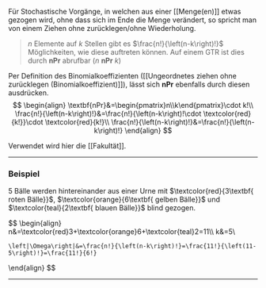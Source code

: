 Für Stochastische Vorgänge, in welchen aus einer [[Menge(en)]] etwas gezogen wird, ohne dass sich im Ende die Menge verändert, so spricht man von einem Ziehen ohne zurücklegen/ohne Wiederholung.

>$n$ Elemente auf $k$ Stellen gibt es $\frac{n!}{\left(n-k\right)!}$ Möglichkeiten, wie diese auftreten können. Auf einem GTR ist dies durch $\textbf{nPr}$ abrufbar ($n~\textbf{nPr}~k$)

Per Definition des Binomialkoeffizienten ([[Ungeordnetes ziehen ohne zurücklegen (Binomialkoeffizient)]]), lässt sich $\textbf{nPr}$ ebenfalls durch diesen ausdrücken.
$$
\begin{align}
	\textbf{nPr}&=\begin{pmatrix}n\\k\end{pmatrix}\cdot k!\\
	\frac{n!}{\left(n-k\right)!}&=\frac{n!}{\left(n-k\right)!\cdot \textcolor{red}{k!}}\cdot \textcolor{red}{k!}\\
	\frac{n!}{\left(n-k\right)!}&=\frac{n!}{\left(n-k\right)!}
\end{align}
$$

Verwendet wird hier die [[Fakultät]].

---
### Beispiel
$5$ Bälle werden hintereinander aus einer Urne mit $\textcolor{red}{3\textbf{ roten Bälle}}$, $\textcolor{orange}{6\textbf{ gelben Bälle}}$ und $\textcolor{teal}{2\textbf{ blauen Bälle}}$ blind gezogen.

$$
\begin{align}
	n&=\textcolor{red}3+\textcolor{orange}6+\textcolor{teal}2=11\\\\
	k&=5\\
	
	\left|\Omega\right|&=\frac{n!}{\left(n-k\right)!}=\frac{11!}{\left(11-5\right)!}=\frac{11!}{6!}
\end{align}
$$

---